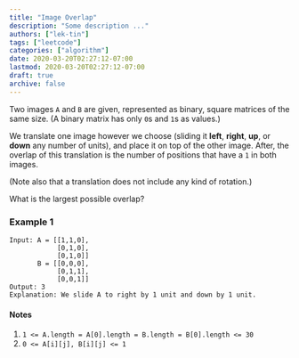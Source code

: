 ```yaml
---
title: "Image Overlap"
description: "Some description ..."
authors: ["lek-tin"]
tags: ["leetcode"]
categories: ["algorithm"]
date: 2020-03-20T02:27:12-07:00
lastmod: 2020-03-20T02:27:12-07:00
draft: true
archive: false
---
```

Two images `A` and `B` are given, represented as binary, square matrices of the same size.  (A binary matrix has only `0`s and `1`s as values.)  

We translate one image however we choose (sliding it **left**, **right**, **up**, or **down** any number of units), and place it on top of the other image. After, the overlap of this translation is the number of positions that have a `1` in both images.  

(Note also that a translation does not include any kind of rotation.)  

What is the largest possible overlap?  

### Example 1

```
Input: A = [[1,1,0],
            [0,1,0],
            [0,1,0]]
       B = [[0,0,0],
            [0,1,1],
            [0,0,1]]
Output: 3
Explanation: We slide A to right by 1 unit and down by 1 unit.
```

#### Notes

1. `1 <= A.length = A[0].length = B.length = B[0].length <= 30`
2. `0 <= A[i][j], B[i][j] <= 1`